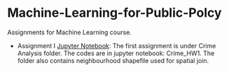 # Machine-Learning-for-Public-Polcy
Assignments for Machine Learning course.

+ Assignment I [Jupyter Notebook](https://github.com/parthkhare/Machine-Learning-for-Public-Polcy/blob/master/Crime_Analysis/Crime_HW1.ipynb): The first assignment is under Crime Analysis folder. The codes are in jupyter notebook: Crime_HW1. The folder also contains neighbourhood shapefile used for spatial join.


